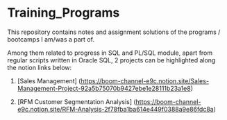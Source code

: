 # Training_Programs

This repository contains notes and assignment solutions of the programs / bootcamps I am/was a part of. 

Among them related to progress in SQL and PL/SQL module, apart from regular scripts written in Oracle SQL, 2 projects can be highlighted along the notion links below:

1. [Sales Management] (https://boom-channel-e9c.notion.site/Sales-Management-Project-92a5b75070b9427ebe1e28111b23a1e8)

2. [RFM Customer Segmentation Analysis] (https://boom-channel-e9c.notion.site/RFM-Analysis-2f78fba1ba614e449f0388a9e86fdc8a)
